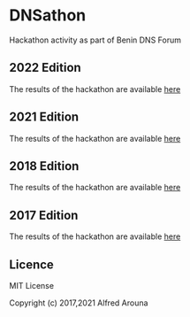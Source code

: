# DNSathon
Hackathon activity as part of Benin DNS Forum

## 2022 Edition ##
The results of the hackathon are available [here](2022)

## 2021 Edition ##
The results of the hackathon are available [here](2021)

## 2018 Edition ##
The results of the hackathon are available [here](2018)

## 2017 Edition ##
The results of the hackathon are available [here](2017)

## Licence ##
MIT License

Copyright (c) 2017,2021 Alfred Arouna
